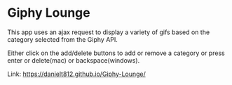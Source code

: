 # Giphy Lounge

This app uses an ajax request to display a variety of gifs based on the category selected from the Giphy API.

Either click on the add/delete buttons to add or remove a category or press enter or delete(mac) or backspace(windows).

Link: https://danielt812.github.io/Giphy-Lounge/
